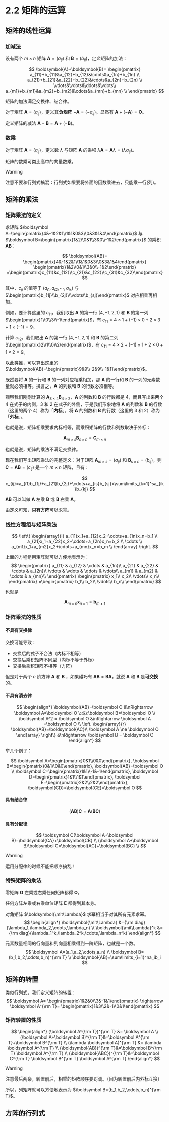 # 2.2 矩阵的运算

## 矩阵的线性运算

### 加减法

设有两个 $m\times n$ 矩阵 $\boldsymbol A=(a_{ij})$ 和 $\boldsymbol B=(b_{ij})$，定义矩阵的加法：

$$
\boldsymbol{A}+\boldsymbol{B}=
\begin{pmatrix}
  a_{11}+b_{11}&a_{12}+b_{12}&\cdots&a_{1n}+b_{1n} \\
  a_{21}+b_{21}&a_{22}+b_{22}&\cdots&a_{2n}+b_{2n} \\
  \vdots&\vdots&\ddots&\vdots\\
  a_{m1}+b_{m1}&a_{m2}+b_{m2}&\cdots&a_{mn}+b_{mn} \\
\end{pmatrix}
$$

矩阵的加法满足交换律、结合律。

对于矩阵 $\boldsymbol A=(a_{ij})$，定义其**负矩阵** $-\boldsymbol A=(-a_{ij})$。显然有 $\boldsymbol A+(-\boldsymbol A)=\boldsymbol O$。

定义矩阵的减法 $\boldsymbol A-\boldsymbol B=\boldsymbol A+(-\boldsymbol B)$。

### 数乘

对于矩阵 $\boldsymbol A=(a_{ij})$，定义数 $\lambda$ 与矩阵 $\boldsymbol A$ 的乘积 $\lambda \boldsymbol A=\boldsymbol A\lambda=(\lambda a_{ij})$。

矩阵的数乘可类比高中的向量数乘。

> [!warning]
>
> 注意不要和行列式搞混：行列式如果要将外面的因数乘进去，只能乘一行(列)。

## 矩阵的乘法

### 矩阵乘法的定义

求矩阵 $\boldsymbol A=\begin{pmatrix}4&-1&2&1\\1&1&0&3\\0&3&1&4\end{pmatrix}$ 与 $\boldsymbol B=\begin{pmatrix}1&2\\0&1\\3&0\\-1&2\end{pmatrix}$ 的乘积 $\boldsymbol{AB}$：

$$
\boldsymbol{AB}=
\begin{pmatrix}4&-1&2&1\\1&1&0&3\\0&3&1&4\end{pmatrix}
\begin{pmatrix}1&2\\0&1\\3&0\\-1&2\end{pmatrix}
=\begin{pmatrix}c_{11}&c_{12}\\c_{21}&c_{22}\\c_{31}&c_{32}\end{pmatrix}
$$

其中，$c_{ij}$ 的值等于 $(a_{i1},a_{i2},\cdots,a_{is})$ 与 $\begin{pmatrix}b_{1j}\\b_{2j}\\\vdots\\b_{sj}\end{pmatrix}$ 对应相乘再相加。

例如，要计算这里的 $c_{11}$，我们取出 $\boldsymbol A$ 的第一行 $(4,-1,2,1)$ 和 $\boldsymbol B$ 的第一列 $\begin{pmatrix}1\\0\\3\\-1\end{pmatrix}$，有 $c_{11}=4\times1+(-1)\times0+2\times3+1\times(-1)=9$。

计算 $c_{12}$，我们取出 $\boldsymbol A$ 的第一行 $(4,-1,2,1)$ 和 $\boldsymbol B$ 的第二列 $\begin{pmatrix}2\\1\\0\\2\end{pmatrix}$，有 $c_{11}=4\times2+(-1)\times1+2\times0+1\times2=9$。

以此类推，可以算出这里的 $\boldsymbol{AB}=\begin{pmatrix}9&9\\-2&9\\-1&11\end{pmatrix}$。

既然要将 $\boldsymbol A$ 的一行和 $\boldsymbol B$ 的一列对应相乘相加，那 $\boldsymbol A$ 的一行和 $\boldsymbol B$ 的一列的元素数量就必须相等。换言之，$\boldsymbol A$ 的列数和 $\boldsymbol B$ 的行数必须相等。

观察我们刚刚计算的 $\boldsymbol A_{3\times4}\boldsymbol B_{4\times2}$，$\boldsymbol A$ 的列数和 $\boldsymbol B$ 的行数都是 $4$，而且写出来两个 $4$ 在式子的内侧，$3$ 和 $2$ 在式子的外侧，于是我们形象地将 $\boldsymbol A$ 的列数和 $\boldsymbol B$ 的行数（这里的两个 $4$）称为「**内标**」，将 $\boldsymbol A$ 的列数和 $\boldsymbol B$ 的行数（这里的 $3$ 和 $2$）称为「**外标**」。

也就是说，矩阵相乘要求内标相等，而乘积矩阵的行数和列数取决于外标：

$$
\boldsymbol A_{m\times s}\boldsymbol B_{s\times n}=\boldsymbol C_{m\times n}
$$

也就是说，矩阵的乘法不满足交换律。

现在我们写出矩阵乘法的完整定义：对于矩阵 $\boldsymbol A_{m\times s}=(a_{ij})$ 和 $\boldsymbol B_{s\times n}=(b_{ij})$，则 $\boldsymbol C=\boldsymbol{AB}=(c_{ij})$ 是一个 $m\times n$ 矩阵，且有：

$$
c_{ij}=a_{i1}b_{1j}+a_{21}b_{2j}+\cdots+a_{is}b_{sj}=\sum\limits_{k=1}^sa_{ik}b_{kj}
$$

$\boldsymbol{AB}$ 可以叫做 $\boldsymbol A$ 左乘 $\boldsymbol B$ 或 $\boldsymbol B$ 右乘 $\boldsymbol A$。

由定义可知，**只有方阵**可以求幂。

### 线性方程组与矩阵乘法

$$
\left\{
\begin{array}{l}
a_{11}x_1+a_{12}x_2+\cdots+a_{1n}x_n=b_1 \\
a_{21}x_1+a_{22}x_2+\cdots+a_{2n}x_n=b_2 \\
\cdots \\
a_{m1}x_1+a_{m2}x_2+\cdots+a_{mn}x_n=b_m \\
\end{array}
\right.
$$

上面的方程组用矩阵就可以方便地表示为：
$$
\begin{pmatrix}
  a_{11} & a_{12} & \cdots & a_{1n}\\
  a_{21} & a_{22} & \cdots & a_{2n}\\
  \vdots & \vdots & \ddots & \vdots\\
  a_{m1} & a_{m2} & \cdots & a_{mn}\\
\end{pmatrix}
\begin{pmatrix}
  x_1\\
  x_2\\
  \vdots\\
  x_n\\
\end{pmatrix}
=\begin{pmatrix}
  b_1\\
  b_2\\
  \vdots\\
  b_n\\
\end{pmatrix}
$$

也就是

$$
\boldsymbol A_{m\times n}\boldsymbol x_{n\times1}=\boldsymbol b_{m\times1}
$$

### 矩阵乘法的性质

#### 不具有交换律

交换可能导致：

- 交换后的式子不合法（内标不相等）
- 交换后乘积矩阵不同型（内标不等于外标）
- 交换后乘积矩阵不相等（方阵）

但是对于两个 $n$ 阶方阵 $\boldsymbol A$ 和 $\boldsymbol B$ ，如果碰巧有 $\boldsymbol{AB}=\boldsymbol{BA}$，就说 $\boldsymbol A$ 和 $\boldsymbol B$ 是**可交换**的。

#### 不具有消去律

$$
\begin{align*}
\boldsymbol{AB}=\boldsymbol O &\nRightarrow \boldsymbol A=\boldsymbol O \:或\:\boldsymbol B=\boldsymbol O \\
\boldsymbol A^2 = \boldsymbol O &\nRightarrow \boldsymbol A =\boldsymbol O \\
\left. \begin{array}{r}
  \boldsymbol{AB}=\boldsymbol{AC}\\
  \boldsymbol A \ne \boldsymbol O
\end{array} \right\}
&\nRightarrow \boldsymbol B = \boldsymbol C
\end{align*}
$$

举几个例子：

$$
\boldsymbol A=\begin{pmatrix}0&1\\0&0\end{pmatrix},
\boldsymbol B=\begin{pmatrix}0&1\\0&0\end{pmatrix},
\boldsymbol{AB}=\boldsymbol O \\
\boldsymbol C=\begin{pmatrix}1&1\\-1&-1\end{pmatrix},
\boldsymbol D=\begin{pmatrix}1&1\\1&1\end{pmatrix},
\boldsymbol E=\begin{pmatrix}2&2\\2&2\end{pmatrix},
\boldsymbol{CD}=\boldsymbol{CE}=\boldsymbol O
$$

#### 具有结合律

$$
(\boldsymbol{AB})\boldsymbol C=\boldsymbol A(\boldsymbol{BC})
$$

#### 具有分配律

$$
\boldsymbol C(\boldsymbol A+\boldsymbol B)=\boldsymbol{CA}+\boldsymbol{CB} \\
(\boldsymbol A+\boldsymbol B)\boldsymbol C=\boldsymbol{AC}+\boldsymbol{BC} \\
$$

> [!warning]
>
> 运用分配律的时候不能把顺序搞乱！

### 特殊矩阵的乘法

零矩阵 $\boldsymbol O$ 左乘或右乘任何矩阵都得 $\boldsymbol O$。

任何方阵左乘或右乘单位矩阵 $\boldsymbol E$ 都得到其本身。

对角矩阵 $\boldsymbol{\mit\Lambda}$ 求幂相当于对其所有元素求幂。
$$
\begin{align*}
\boldsymbol{\mit\Lambda}
 &={\rm diag}(\lambda_1,\lambda_2,\cdots,\lambda_n) \\
\boldsymbol{\mit\Lambda}^k
 &={\rm diag}(\lambda_1^k,\lambda_2^k,\cdots,\lambda_n^k)
\end{align*}
$$

元素数量相同的行向量和列向量相乘得到一阶矩阵，也就是一个数。
$$
\boldsymbol A=(a_1,a_2,\cdots,a_n) \\
\boldsymbol B=(b_1,b_2,\cdots,b_n)^{\rm T} \\
\boldsymbol{AB}=\sum\limits_{i=1}^na_ib_i
$$

## 矩阵的转置

类似行列式，我们定义矩阵的转置：
$$
\boldsymbol A=
 \begin{pmatrix}1&2&0\\3&-1&1\end{pmatrix}
\rightarrow
\boldsymbol A^{\rm T}=
 \begin{pmatrix}1&3\\2&-1\\0&1\end{pmatrix}
$$

### 矩阵转置的性质

$$
\begin{align*}
 (\boldsymbol A^{\rm T})^{\rm T} &= \boldsymbol A \\
 (\boldsymbol A+\boldsymbol B)^{\rm T}&=\boldsymbol A^{\rm T}+\boldsymbol B^{\rm T} \\
 (\lambda \boldsymbol A)^{\rm T} &= \lambda \boldsymbol A^{\rm T} \\
 (\boldsymbol{AB})^{\rm T}&=\boldsymbol B^{\rm T} \boldsymbol A^{\rm T} \\
 (\boldsymbol{ABC})^{\rm T}&=\boldsymbol C^{\rm T} \boldsymbol B^{\rm T} \boldsymbol A^{\rm T}
\end{align*}
$$

> [!warning]
>
> 注意最后两条，转置前后，相乘的矩阵顺序要对调。（因为转置前后内外标互换）

所以，列矩阵就可以方便地表示为 $\boldsymbol B=(b_1,b_2,\cdots,b_n)^{\rm T}$。

## 方阵的行列式

